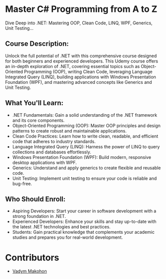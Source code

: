 # Master C# Programming from A to Z
Dive Deep into .NET: Mastering OOP, Clean Code, LINQ, WPF, Generics, Unit Testing...

## Course Description:
Unlock the full potential of .NET with this comprehensive course designed for both beginners and experienced developers. This Udemy course offers an in-depth exploration of .NET, covering essential topics such as Object-Oriented Programming (OOP), writing Clean Code, leveraging Language Integrated Query (LINQ), building applications with Windows Presentation Foundation (WPF), and mastering advanced concepts like Generics and Unit Testing.

## What You'll Learn:
- .NET Fundamentals: Gain a solid understanding of the .NET framework and its core components.
- Object-Oriented Programming (OOP): Master OOP principles and design patterns to create robust and maintainable applications.
- Clean Code Practices: Learn how to write clean, readable, and efficient code that adheres to industry standards.
- Language Integrated Query (LINQ): Harness the power of LINQ to query collections and databases effortlessly.
- Windows Presentation Foundation (WPF): Build modern, responsive desktop applications with WPF.
- Generics: Understand and apply generics to create flexible and reusable code.
- Unit Testing: Implement unit testing to ensure your code is reliable and bug-free.

## Who Should Enroll:
- Aspiring Developers: Start your career in software development with a strong foundation in .NET.
- Experienced Developers: Enhance your skills and stay up-to-date with the latest .NET technologies and best practices.
- Students: Gain practical knowledge that complements your academic studies and prepares you for real-world development.

# Contributors
- [Vadym Makohon](https://github.com/VadymMakohon)
